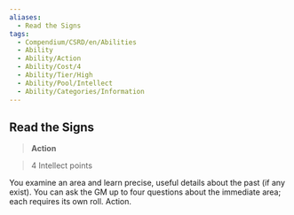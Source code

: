 ```yaml
---
aliases:
  - Read the Signs
tags:
  - Compendium/CSRD/en/Abilities
  - Ability
  - Ability/Action
  - Ability/Cost/4
  - Ability/Tier/High
  - Ability/Pool/Intellect
  - Ability/Categories/Information
---
```

  
    
## Read the Signs    
>**Action**    
>4 Intellect points  
    
You examine an area and learn precise, useful details about the past (if any exist). You can ask the GM up to four questions about the immediate area; each requires its own roll. Action.